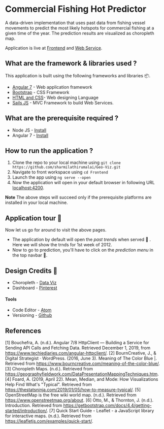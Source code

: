 # Commercial Fishing Hot Predictor
A data-driven implementation that uses past data from fishing vessel movements to predict the most likely hotspots for commercial fishing at a given time of the year. The prediction results are visualized as choropleth map.

  Application is live at [Frontend](https://vessel-predictor.herokuapp.com/past) and [Web Service](https://vessel-predictor-backend.herokuapp.com/).

## What are the framework & libraries used ?
This application is built using the following frameworks and libraries :package:.
* [Angular 7](https://angular.io/) - Web application framework
* [Bootstrap](https://getbootstrap.com/)  - CSS Framework
* [HTML and CSS](https://www.w3schools.com/html/)- Web designing Language
* [Sails JS](https://sailsjs.com/) - MVC Framework to build Web Services.


## What are the prerequisite required ?
 * Node JS - [Install](https://nodejs.org/en/download/)
 * Angular 7 - [Install](https://angular.io/guide/setup-local)

## How to run the application ?
1. Clone the repo to your local machine using `git clone https://github.com/sharmilathirumalai/Geo-Viz.git`
3. Navigate to front workspace using `cd Frontend`
4. Launch the app using `ng serve --open`
5. Now the application will open in your default browser in following URL [localhost:4200](http:\\localhost:4200\past).


**Note** The above steps will succeed only if the prerequisite platforms are installed in your local machine.


## Application tour :rocket:
Now let us go for around to visit the above pages.

* The application by default will open the *past trends* when served :checkered_flag: . Here we will show the trnds for 1st week of 2012.
* Now to go to prediction, you'll have to click on the *prediction menu* in the top navbar :checkered_flag:.

## Design Credits :art:

* Choropleth - [Data Viz](https://datavizcatalogue.com/methods/choropleth.html)
* Dashboard - [Pinterest](https://www.pinterest.ca/pin/337558934555538777/)

#### Tools

* Code Editor - [Atom](https://atom.io/)
* Versioning - [Github](https://github.com/)

##  References

[1] Bouchefra, A. (n.d.). Angular 7/8 HttpClient — Building a Service for Sending API Calls and Fetching Data. Retrieved December 1, 2019, from https://www.techiediaries.com/angular-httpclient/.
[2] BournCreative, J., & Digital Strategist · WordPress. (2016, June 3). Meaning of The Color Blue |. Retrieved from https://www.bourncreative.com/meaning-of-the-color-blue/.
[3] Choropleth Maps. (n.d.). Retrieved from https://geographyfieldwork.com/DataPresentationMappingTechniques.htm.
[4] Foard, A. (2019, April 22). Mean, Median, and Mode: How Visualizations Help Find What's "Typical". Retrieved from https://thestatsninja.com/2019/01/05/how-to-measure-typical/.
[5] OpenStreetMap is the free wiki world map. (n.d.). Retrieved from https://www.openstreetmap.org/about.
[6] Otto, M., & Thornton, J. (n.d.). Introduction. Retrieved from https://getbootstrap.com/docs/4.4/getting-started/introduction/.
[7] Quick Start Guide - Leaflet - a JavaScript library for interactive maps. (n.d.). Retrieved from https://leafletjs.com/examples/quick-start/.
